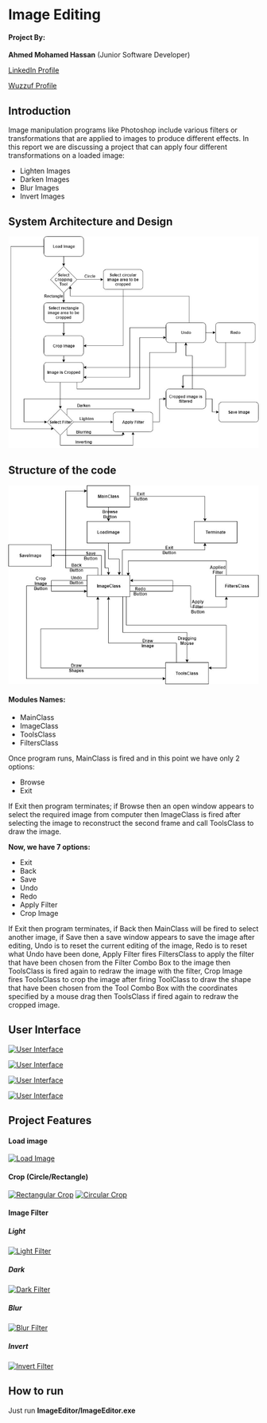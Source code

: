 # **Image Editing**



#### Project By: 
**Ahmed Mohamed Hassan** (Junior Software Developer)

[LinkedIn Profile](https://www.linkedin.com/in/ahmed-mohamed-128142105/ "LinkedIn Profile")

[Wuzzuf Profile](https://wuzzuf.net/me/Ahmed-Mohammed-34 "Wuzzuf Profile")


## Introduction
Image manipulation programs like Photoshop include various filters or transformations that are applied to images to produce different effects. In this report we are discussing a project that can apply four different transformations on a loaded image:
- Lighten Images
- Darken Images
- Blur Images
- Invert Images

## System Architecture and Design

[![System Architecture](Images/ImageEditorArchitecture.jpg "System Architecture")](Images/ImageEditorArchitecture.jpg "System Architecture")
## Structure of the code

[![Structure Of the Code](Images/ImageEditorcodestructures.jpg "Structure Of the Code")](http://i66.tinypic.com/2cdzvd3.jpg "Structure Of the Code")
#### Modules Names:
- MainClass
- ImageClass
- ToolsClass
- FiltersClass

Once program runs, MainClass is fired and in this point we have only 2 options:

- Browse
- Exit

 If Exit then program terminates; if Browse then an open window appears to select the required image from computer then ImageClass is fired after selecting the image to reconstruct the second frame and call ToolsClass to draw the image.
 
**Now, we have 7 options:**
- Exit
- Back
- Save
- Undo
- Redo
- Apply Filter
- Crop Image

If Exit then program terminates, if Back then MainClass will be fired to select another image, if Save then a save window appears to save the image after editing, Undo is to reset the current editing of the image, Redo is to reset what Undo have been done, Apply Filter fires FiltersClass to apply the filter that have been chosen from the Filter Combo Box to the image then ToolsClass is fired again to redraw the image with the filter, Crop Image fires ToolsClass to crop the image after firing ToolClass to draw the shape that have been chosen from the Tool Combo Box with the coordinates specified by a mouse drag then ToolsClass if fired again to redraw the cropped image.

## User Interface


[![User Interface](http://i65.tinypic.com/2w6i6tx.jpg "User Interface")](http://i65.tinypic.com/2w6i6tx.jpg "User Interface")


[![User Interface](http://i64.tinypic.com/21c9hls.jpg "User Interface")](http://i64.tinypic.com/21c9hls.jpg "User Interface")


[![User Interface](http://i67.tinypic.com/1j4xag.jpg "User Interface")](http://i67.tinypic.com/1j4xag.jpg "User Interface")


[![User Interface](http://i64.tinypic.com/11j5etd.jpg "User Interface")](http://i64.tinypic.com/11j5etd.jpg "User Interface")

## Project Features

#### Load image
[![Load Image](http://i65.tinypic.com/5b4hmf.jpg "Load Image")](http://i65.tinypic.com/5b4hmf.jpg "Load Image")

#### Crop (Circle/Rectangle)
[![Rectangular Crop](http://i67.tinypic.com/kdan3o.jpg "Rectangular Crop")](http://i67.tinypic.com/kdan3o.jpg "Rectangular Crop")
[![Circular Crop](http://i64.tinypic.com/30j2qh3.jpg "Circular Crop")](http://i64.tinypic.com/30j2qh3.jpg "Circular Crop")
#### Image Filter
##### Light
[![Light Filter](http://i63.tinypic.com/v5bbsj.jpg "Light Filter")](http://i63.tinypic.com/v5bbsj.jpg "Light Filter")
##### Dark
[![Dark Filter](http://i63.tinypic.com/4q3kg2.jpg "Dark Filter")](http://i63.tinypic.com/4q3kg2.jpg "Dark Filter")
##### Blur
[![Blur Filter](http://i65.tinypic.com/16kw3tw.jpg "Blur Filter")](http://i65.tinypic.com/16kw3tw.jpg "Blur Filter")
##### Invert
[![Invert Filter](http://i66.tinypic.com/2qs70cz.jpg "Invert Filter")](http://i66.tinypic.com/2qs70cz.jpg "Invert Filter")

## How to run

Just run **ImageEditor/ImageEditor.exe**
